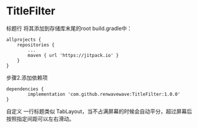 # TitleFilter
标题行
将其添加到存储库末尾的root build.gradle中：

	allprojects {
		repositories {
			...
			maven { url 'https://jitpack.io' }
		}
	}
步骤2.添加依赖项

	dependencies {
	        implementation 'com.github.renwavewave:TitleFilter:1.0.0'
	}
	
自定义 一行标题类似 TabLayout，当不占满屏幕的时候会自动平分，超过屏幕后按照指定间距可以左右滑动。

